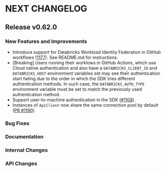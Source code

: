 # NEXT CHANGELOG

## Release v0.62.0

### New Features and Improvements
* Introduce support for Databricks Workload Identity Federation in GitHub workflows ([1177](https://github.com/databricks/databricks-sdk-go/pull/1177)).
  See README.md for instructions.
* [Breaking] Users running their worklows in GitHub Actions, which use Cloud native authentication and also have a `DATABRICKS_CLIENT_ID` and `DATABRICKS_HOST` 
  environment variables set may see their authentication start failing due to the order in which the SDK tries different authentication methods.
  In such case, the `DATABRICKS_AUTH_TYPE` environment variable must be set to match the previously used authentication method.  
* Support user-to-machine authentication in the SDK ([#1108](https://github.com/databricks/databricks-sdk-go/pull/1108)).
* Instances of `ApiClient` now share the same connection pool by default ([PR #1190](https://github.com/databricks/databricks-sdk-go/pull/1190)).

### Bug Fixes

### Documentation

### Internal Changes

### API Changes
